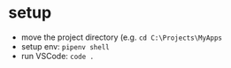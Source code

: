 # setup
* move the project directory (e.g. `cd C:\Projects\MyApps`
* setup env: `pipenv shell`
* run VSCode: `code .`
